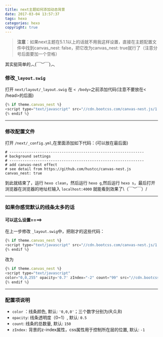 ```yaml
---
title: next主题如何添加动态背景
date: 2017-03-04 13:57:37
tags: hexo
categories: hexo 
copyright: true
---
```


<!-- more -->

>**注意**：如果next主题在5.1.1以上的话就不用我这样设置，直接在主题配置文件中找到canvas_nest: false，把它改为canvas_nest: true就行了（注意分号后面要加一个空格）

其实挺简单的︿(￣︶￣)︿
### 修改`_layout.swig`

打开  ` next/layout/_layout.swig `
在 `< /body>`之前添加代码(注意不要放在< /head>的后面)

```JavaScript
{% if theme.canvas_nest %}
<script type="text/javascript" src="//cdn.bootcss.com/canvas-nest.js/1.0.0/canvas-nest.min.js"></script>
{% endif %}
```

-------

<!-- more -->

### 修改配置文件
打开 `/next/_config.yml`,在里面添加如下代码：(可以放在最后面)

```
# --------------------------------------------------------------
# background settings
# --------------------------------------------------------------
# add canvas-nest effect
# see detail from https://github.com/hustcc/canvas-nest.js
canvas_nest: true
```
到此就结束了，运行 `hexo clean`，然后运行 `hexo g`,然后运行 `hexo s`，最后打开浏览器在浏览器的地址栏输入 `localhost:4000` 就能看到效果了\（￣︶￣）/

-------


### 如果你感觉默认的线条太多的话

#### 可以这么设置====>

在上一步修改  `_layout.swig`中，把刚才的这些代码：

```JavaScript
{% if theme.canvas_nest %}
<script type="text/javascript" src="//cdn.bootcss.com/canvas-nest.js/1.0.0/canvas-nest.min.js"></script>
{% endif %}

```
改为

```JavaScript
{% if theme.canvas_nest %}
<script type="text/javascript"
color="0,0,255" opacity='0.7' zIndex="-2" count="99" src="//cdn.bootcss.com/canvas-nest.js/1.0.0/canvas-nest.min.js"></script>
{% endif %}

```

-------

### 配置项说明
* `color` ：线条颜色, 默认: `'0,0,0'`；三个数字分别为(R,G,B)
* `opacity`: 线条透明度（0~1）, 默认: `0.5`
* `count`: 线条的总数量, 默认: `150`
* `zIndex:` 背景的z-index属性，css属性用于控制所在层的位置, 默认: `-1`

